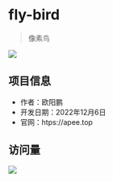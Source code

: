 # fly-bird

> 像素鸟

![](https://github-readme-stats.vercel.app/api/top-langs/?username=oyps&theme=light&layout=compact)

## 项目信息

- 作者：欧阳鹏
- 开发日期：2022年12月6日
- 官网：htps://apee.top

## 访问量

![](https://visitor-badge.glitch.me/badge?page_id=https%3A%2F%2Fgithub.com%2Foyps%2Ffly-bird&right_color=blue)

